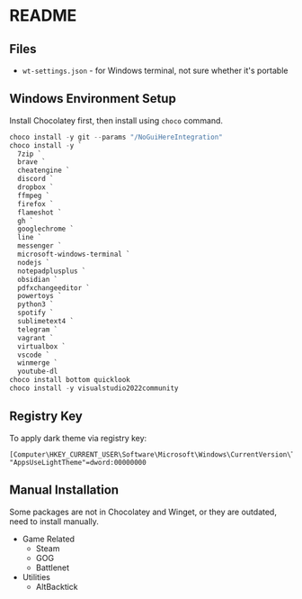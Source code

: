 # README

## Files

* `wt-settings.json` - for Windows terminal, not sure whether it's portable

## Windows Environment Setup

Install Chocolatey first, then install using `choco` command.

``` ps1
choco install -y git --params "/NoGuiHereIntegration"
choco install -y `
  7zip `
  brave `
  cheatengine `
  discord `
  dropbox `
  ffmpeg `
  firefox `
  flameshot `
  gh `
  googlechrome `
  line `
  messenger `
  microsoft-windows-terminal `
  nodejs `
  notepadplusplus `
  obsidian `
  pdfxchangeeditor `
  powertoys `
  python3 `
  spotify `
  sublimetext4 `
  telegram `
  vagrant `
  virtualbox `
  vscode `
  winmerge `
  youtube-dl
choco install bottom quicklook
choco install -y visualstudio2022community
```

## Registry Key

To apply dark theme via registry key:

``` reg
[Computer\HKEY_CURRENT_USER\Software\Microsoft\Windows\CurrentVersion\Themes\Personalize]
"AppsUseLightTheme"=dword:00000000
```

## Manual Installation

Some packages are not in Chocolatey and Winget, or they are outdated, need to install manually.

* Game Related
  * Steam
  * GOG
  * Battlenet
* Utilities
  * AltBacktick
